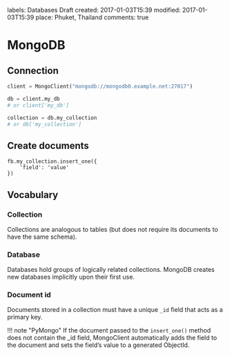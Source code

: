 labels: Databases
        Draft
created: 2017-01-03T15:39
modified: 2017-01-03T15:39
place: Phuket, Thailand
comments: true

# MongoDB

## Connection

```python
client = MongoClient("mongodb://mongodb0.example.net:27017")

db = client.my_db
# or client['my_db']

collection = db.my_collection
# or db['my_collection']
```

## Create documents

```
fb.my_collection.insert_one({
	'field': 'value'
})
```

## Vocabulary

### Collection

Collections are analogous to tables (but does not require its documents to have the same schema).

### Database

Databases hold groups of logically related collections.
MongoDB creates new databases implicitly upon their first use.

### Document id

Documents stored in a collection must have a unique `_id` field that acts as a primary key.

!!! note "PyMongo"
	If the document passed to the `insert_one()` method does not contain the _id field, MongoClient automatically adds the field to the document and sets the field’s value to a generated ObjectId.
